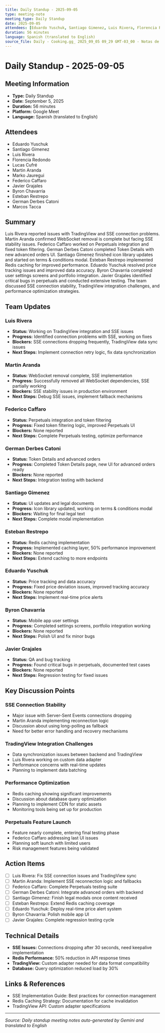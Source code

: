 ```yaml
---
title: Daily Standup - 2025-09-05
type: meeting-note
meeting_type: Daily Standup
date: 2025-09-05
attendees: [Eduardo Yuschuk, Santiago Gimenez, Luis Rivera, Florencia Redondo, Lucas Cufré, Martin Aranda, Marko Jauregui, Federico Caffaro, Javier Grajales, Byron Chavarria, Esteban Restrepo, German Derbes Catoni, Marcos Tacca]
duration: 56 minutes
language: Spanish (translated to English)
source_file: Daily - Cooking.gg_ 2025_09_05 09_29 GMT-03_00 - Notas de Gemini.md
---
```


# Daily Standup - 2025-09-05

## Meeting Information
- **Type:** Daily Standup
- **Date:** September 5, 2025
- **Duration:** 56 minutes
- **Platform:** Google Meet
- **Language:** Spanish (translated to English)

## Attendees
- Eduardo Yuschuk
- Santiago Gimenez
- Luis Rivera
- Florencia Redondo
- Lucas Cufré
- Martin Aranda
- Marko Jauregui
- Federico Caffaro
- Javier Grajales
- Byron Chavarria
- Esteban Restrepo
- German Derbes Catoni
- Marcos Tacca

## Summary
Luis Rivera reported issues with TradingView and SSE connection problems. Martin Aranda confirmed WebSocket removal is complete but facing SSE stability issues. Federico Caffaro worked on Perpetuals integration and fixed token filtering. German Derbes Catoni completed Token Details with new advanced orders UI. Santiago Gimenez finished icon library updates and started on terms & conditions modal. Esteban Restrepo implemented Redis caching for improved performance. Eduardo Yuschuk resolved price tracking issues and improved data accuracy. Byron Chavarria completed user settings screens and portfolio integration. Javier Grajales identified critical bugs in perpetuals and conducted extensive testing. The team discussed SSE connection stability, TradingView integration challenges, and performance optimization strategies.

## Team Updates

### Luis Rivera
- **Status:** Working on TradingView integration and SSE issues
- **Progress:** Identified connection problems with SSE, working on fixes
- **Blockers:** SSE connections dropping frequently, TradingView data sync issues
- **Next Steps:** Implement connection retry logic, fix data synchronization

### Martin Aranda
- **Status:** WebSocket removal complete, SSE implementation
- **Progress:** Successfully removed all WebSocket dependencies, SSE partially working
- **Blockers:** SSE stability issues in production environment
- **Next Steps:** Debug SSE issues, implement fallback mechanisms

### Federico Caffaro
- **Status:** Perpetuals integration and token filtering
- **Progress:** Fixed token filtering logic, improved Perpetuals UI
- **Blockers:** None reported
- **Next Steps:** Complete Perpetuals testing, optimize performance

### German Derbes Catoni
- **Status:** Token Details and advanced orders
- **Progress:** Completed Token Details page, new UI for advanced orders ready
- **Blockers:** None reported
- **Next Steps:** Integration testing with backend

### Santiago Gimenez
- **Status:** UI updates and legal documents
- **Progress:** Icon library updated, working on terms & conditions modal
- **Blockers:** Waiting for final legal text
- **Next Steps:** Complete modal implementation

### Esteban Restrepo
- **Status:** Redis caching implementation
- **Progress:** Implemented caching layer, 50% performance improvement
- **Blockers:** None reported
- **Next Steps:** Extend caching to more endpoints

### Eduardo Yuschuk
- **Status:** Price tracking and data accuracy
- **Progress:** Fixed price deviation issues, improved tracking accuracy
- **Blockers:** None reported
- **Next Steps:** Implement real-time price alerts

### Byron Chavarria
- **Status:** Mobile app user settings
- **Progress:** Completed settings screens, portfolio integration working
- **Blockers:** None reported
- **Next Steps:** Polish UI and fix minor bugs

### Javier Grajales
- **Status:** QA and bug tracking
- **Progress:** Found critical bugs in perpetuals, documented test cases
- **Blockers:** None reported
- **Next Steps:** Regression testing for fixed issues

## Key Discussion Points

### SSE Connection Stability
- Major issue with Server-Sent Events connections dropping
- Martin Aranda implementing reconnection logic
- Discussion about using long-polling as fallback
- Need for better error handling and recovery mechanisms

### TradingView Integration Challenges
- Data synchronization issues between backend and TradingView
- Luis Rivera working on custom data adapter
- Performance concerns with real-time updates
- Planning to implement data batching

### Performance Optimization
- Redis caching showing significant improvements
- Discussion about database query optimization
- Planning to implement CDN for static assets
- Monitoring tools being set up for production

### Perpetuals Feature Launch
- Feature nearly complete, entering final testing phase
- Federico Caffaro addressing last UI issues
- Planning soft launch with limited users
- Risk management features being validated

## Action Items
- [ ] Luis Rivera: Fix SSE connection issues and TradingView sync
- [ ] Martin Aranda: Implement SSE reconnection logic and fallbacks
- [ ] Federico Caffaro: Complete Perpetuals testing suite
- [ ] German Derbes Catoni: Integrate advanced orders with backend
- [ ] Santiago Gimenez: Finish legal modals once content received
- [ ] Esteban Restrepo: Extend Redis caching coverage
- [ ] Eduardo Yuschuk: Deploy real-time price alert system
- [ ] Byron Chavarria: Polish mobile app UI
- [ ] Javier Grajales: Complete regression testing cycle

## Technical Details
- **SSE Issues:** Connections dropping after 30 seconds, need keepalive implementation
- **Redis Performance:** 50% reduction in API response times
- **TradingView:** Custom adapter needed for data format compatibility
- **Database:** Query optimization reduced load by 30%

## Links & References
- SSE Implementation Guide: Best practices for connection management
- Redis Caching Strategy: Documentation for cache invalidation
- TradingView API: Custom adapter specifications

---
*Source: Daily standup meeting notes auto-generated by Gemini and translated to English*